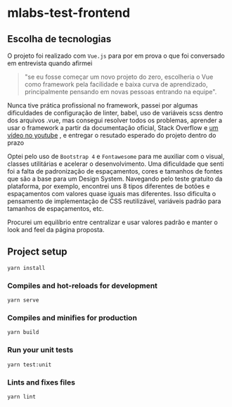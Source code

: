 # mlabs-test-frontend

## Escolha de tecnologias

O projeto foi realizado com `Vue.js` para por em prova o que foi conversado em entrevista quando afirmei
> "se eu fosse começar um novo projeto do zero, escolheria o Vue como framework pela facilidade e baixa curva de aprendizado, principalmente pensando em novas pessoas entrando na equipe".

Nunca tive prática profissional no framework, passei por algumas dificuldades de configuração de linter, babel, uso de variáveis scss dentro dos arquivos .vue, mas consegui resolver todos os problemas, aprender a usar o framework a partir da documentação oficial, Stack Overflow e [um vídeo no youtube](https://www.youtube.com/watch?v=4deVCNJq3qc) , e entregar o resutado esperado do projeto dentro do prazo

Optei pelo uso de `Bootstrap 4` e `Fontawesome` para me auxiliar com o visual, classes utilitárias e acelerar o desenvolvimento. Uma dificuldade que senti foi a falta de padronização de espaçamentos, cores e tamanhos de fontes que são a base para um Design System. Navegando pelo teste gratuito da plataforma, por exemplo, encontrei uns 8 tipos diferentes de botões e espaçamentos com valores quase iguais mas diferentes. Isso dificulta o pensamento de implementação de CSS reutilizável, variáveis padrão para tamanhos de espaçamentos, etc.

Procurei um equilíbrio entre centralizar e usar valores padrão e manter o look and feel da página proposta.

## Project setup
```
yarn install
```

### Compiles and hot-reloads for development
```
yarn serve
```

### Compiles and minifies for production
```
yarn build
```

### Run your unit tests
```
yarn test:unit
```

### Lints and fixes files
```
yarn lint
```
